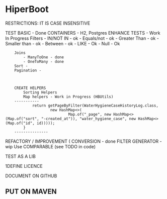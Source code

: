 # HiperBoot

RESTRICTIONS:
  IT IS CASE INSENSITIVE


TEST
    BASIC - Done
    CONTAINERS - H2, Postgres
    ENHANCE TESTS - Work In Progress
        Filters
            - IN/NOT IN - ok
            - Equals/not -  ok
            - Greater Than - ok
            - Smaller than - ok
            - Between - ok
            - LIKE - Ok
            - Null - Ok
            
        Joins
            - ManyToOne - done
            - OneToMany - done
        Sort - 
        Pagination - 


    
        CREATE HELPERS
            Sorting Helpers
            Map helpers - Work in Progress (HBUtils)
        -----------
                return getPageByFilter(WaterHygieneCaseHistoryLog.class,
                        new HashMap<>(
                                Map.of("_page", new HashMap<>(Map.of("sort", "-created_at")), "water_hygiene_case", new HashMap<>(Map.of("id", id)))));
            }
        ---------------
REFACTORY / IMPROVEMENT (
    CONVERSION - done
    FILTER GENERATOR - wip
    Use COMPARABLE (see TODO in code)
    

TEST AS A LIB

1DEFINE LICENCE

DOCUMENT ON GITHUB

PUT ON MAVEN
-------------------------
